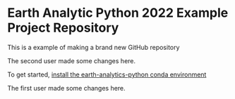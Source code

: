 # Earth Analytic Python 2022 Example Project Repository
This is a example of making a brand new GitHub repository

The second user made some changes here.

To get started, [install the earth-analytics-python conda environment](https://www.earthdatascience.org/workshops/setup-earth-analytics-python/setup-git-bash-conda/)

The first user made some changes here.
